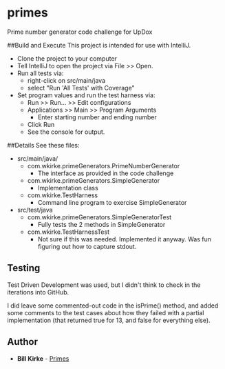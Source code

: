 # primes
Prime number generator code challenge for UpDox

##Build and Execute
This project is intended for use with IntelliJ.
* Clone the project to your computer
* Tell IntelliJ to open the project via File >> Open.
* Run all tests via: 
  * right-click on src/main/java
  * select "Run 'All Tests' with Coverage"
* Set program values and run the test harness via:
   * Run >> Run... >> Edit configurations
   * Applications >> Main >> Program Arguments
     * Enter starting number and ending number
   * Click Run
   * See the console for output.

##Details
See these files:
* src/main/java/
  * com.wkirke.primeGenerators.PrimeNumberGenerator
    * The interface as provided in the code challenge
  * com.wkirke.primeGenerators.SimpleGenerator
    * Implementation class
  * com.wkirke.TestHarness
    * Command line program to exercise SimpleGenerator
* src/test/java
  * com.wkirke.primeGenerators.SimpleGeneratorTest
    * Fully tests the 2 methods in SimpleGenerator
  * com.wkirke.TestHarnessTest
    * Not sure if this was needed. Implemented it anyway.  Was fun figuring out how to capture stdout.

## Testing
Test Driven Development was used, but I didn't think to check in the iterations into GitHub.

I did leave some commented-out code in the isPrime() method, and added some comments to the test cases about how they 
failed with a partial implementation (that returned true for 13, and false for everything else).

## Author

* **Bill Kirke** - [Primes](https://github.com/wkirke/primes)

